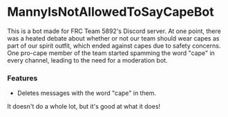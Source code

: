 # MannyIsNotAllowedToSayCapeBot
This is a bot made for FRC Team 5892's Discord server. At one point, there was a heated debate about whether or not our team should wear capes as part of our spirit outfit, which ended against capes due to safety concerns. One pro-cape member of the team started spamming the word "cape" in every channel, leading to the need for a moderation bot.
### Features
- Deletes messages with the word "cape" in them.

It doesn't do a whole lot, but it's good at what it does!